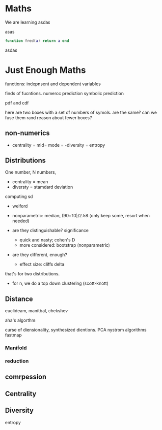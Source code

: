 # Maths

We are learning 
 asdas

asas

```lua
function fred(a) return a end
```

asdas
# Just Enough Maths

functions:
indepnsent and dependent variables

finds of fucntions. numeroc prediction symbolic prediction


pdf and cdf

here are two boxes with a set of numbers of symols. are the same? can we fuse them rand reason about fewer boxes?

## non-numerics

- centrality = mid= mode
= -diversity = entropy

## Distributions

One number, N numbers, 
- centrality = mean 
- diversty = stamdard deviation 

computing sd
- welford
- nonparametric: median, (90=10)/2.58 (only keep some, resort when needed)

- are they distinguishable? significance
  - quick and nasty; cohen's D
  - more considered: bootstrap (nonparametric)
- are they different, enough?
  - effect size: cliffs delta

that's for two distributions.
- for n, we do a top down clustering (scott-knott)

## Distance
euclideam, manitbal, chekshev

aha's algorthm

curse of diensionality, synthesized dientions. PCA nystrom algorithms fastmap

### Manifold
### reduction
## comrpession

## Centrality

## Diversity
 entropy


